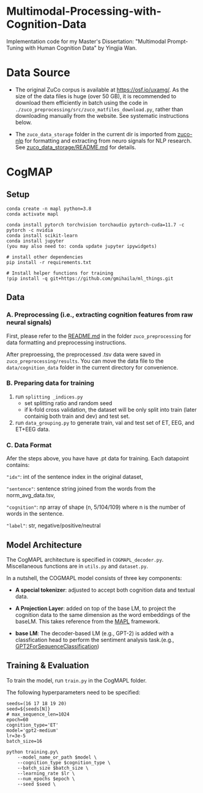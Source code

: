 # Multimodal-Processing-with-Cognition-Data
Implementation code for my Master's Dissertation: "Multimodal Prompt-Tuning with Human Cognition Data" by Yingjia Wan.

# Data Source
- The original ZuCo corpus is available at https://osf.io/uxamg/. As the size of the data files is huge (over 50 GB), it is recommended to download them efficiently in batch using the code in `./zuco_preprocessing/src/zuco_matfiles_download.py`, rather than downloading manually from the website. See systematic instructions below.

- The `zuco_data_storage` folder in the current dir is imported from [zuco-nlp](https://github.com/DS3Lab/zuco-nlp/tree/master) for formatting and extracting from neuro signals for NLP research. See [zuco_data_storage/README.md](./zuco_data_storage/README.md) for details.

# CogMAP

## Setup
```
conda create -n mapl python=3.8
conda activate mapl

conda install pytorch torchvision torchaudio pytorch-cuda=11.7 -c pytorch -c nvidia
conda install scikit-learn
conda install jupyter
(you may also need to: conda update jupyter ipywidgets)

# install other dependencies
pip install -r requirements.txt

# Install helper functions for training
!pip install -q git+https://github.com/gmihaila/ml_things.git

```

## Data

### A. Preprocessing (i.e., extracting cognition features from raw neural signals)
First, please refer to the [README.md](./zuco_preprocessing/README.md) in the folder `zuco_preprocessing` for data formatting and preprocessing instructions.

After preproessing, the preprocessed .tsv data were saved in `zuco_preprocessing/results`. You can move the data file to the `data/cognition_data` folder in the current directory for convenience.

### B. Preparing data for training
1. run `splitting _indices.py`
    - set splitting ratio and random seed
    - if k-fold cross validation, the dataset will be only split into train (later containig both train and dev) and test set.
2. run `data_grouping.py` to generate train, val and test set of ET, EEG, and ET+EEG data.

### C. Data Format

Afer the steps above, you have have .pt data for training. Each datapoint contains:

  `"idx"`: int of the sentence index in the original dataset,
  
  `"sentence"`: sentence string joined from the words from the norm_avg_data.tsv,
  
  `"cognition"`: np array of shape (n, 5/104/109) where n is the number of words in the sentence.

  `"label"`: str, negative/positive/neutral


## Model Architecture

The CogMAPL architecture is specified in `COGMAPL_decoder.py`. Miscellaneous functions are in `utils.py` and `dataset.py`. 

In a nutshell, the COGMAPL model consists of three key components:

- **A special tokenizer**:
adjusted to accept both cognition data and textual data.

- **A Projection Layer**: 
added on top of the base LM, to project the cognition data to the same dimension as the word embeddings of the baseLM. This takes reference from the [MAPL](https://github.com/mair-lab/mapl/blob/main/mapl.py) framework.

- **base LM**: 
The decoder-based LM (e.g., GPT-2) is added with a classfication head to perform the sentiment analysis task.(e.g., [GPT2ForSequenceClassification](https://huggingface.co/transformers/v4.8.0/model_doc/gpt2.html#gpt2forsequenceclassification))


## Training & Evaluation

To train the model, run `train.py` in the CogMAPL folder.

The following hyperparameters need to be specified:

```
seeds=(16 17 18 19 20)
seed=${seeds[N]}
# max_sequence_len=1024
epoch=60
cognition_type='ET'
model='gpt2-medium'
lr=3e-5
batch_size=16

python training.py\
    --model_name_or_path $model \
    --cognition_type $cognition_type \
    --batch_size $batch_size \
    --learning_rate $lr \
    --num_epochs $epoch \
    --seed $seed \
```


